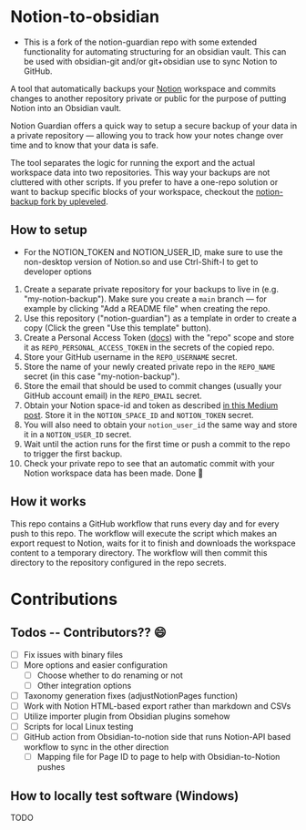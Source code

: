 # Notion-to-obsidian
- This is a fork of the notion-guardian repo with some extended functionality for automating structuring for an obsidian vault. This can be used with obsidian-git and/or git+obsidian use to sync Notion to GitHub.  

A tool that automatically backups your [Notion](notion.so) workspace and commits changes to another repository private or public for the purpose of putting Notion into an Obsidian vault.

Notion Guardian offers a quick way to setup a secure backup of your data in a private repository — allowing you to track how your notes change over time and to know that your data is safe.

The tool separates the logic for running the export and the actual workspace data into two repositories. This way your backups are not cluttered with other scripts. If you prefer to have a one-repo solution or want to backup specific blocks of your workspace, checkout the [notion-backup fork by upleveled](https://github.com/upleveled/notion-backup).

## How to setup
- For the NOTION_TOKEN and NOTION_USER_ID, make sure to use the non-desktop version of Notion.so and use Ctrl-Shift-I to get to developer options

1. Create a separate private repository for your backups to live in (e.g. "my-notion-backup"). Make sure you create a `main` branch — for example by clicking "Add a README file" when creating the repo.
2. Use this repository ("notion-guardian") as a template in order to create a copy (Click the green "Use this template" button).
3. Create a Personal Access Token ([docs](https://docs.github.com/en/free-pro-team@latest/github/authenticating-to-github/creating-a-personal-access-token)) with the "repo" scope and store it as `REPO_PERSONAL_ACCESS_TOKEN` in the secrets of the copied repo.
4. Store your GitHub username in the `REPO_USERNAME` secret.
5. Store the name of your newly created private repo in the `REPO_NAME` secret (in this case "my-notion-backup").
6. Store the email that should be used to commit changes (usually your GitHub account email) in the `REPO_EMAIL` secret.
7. Obtain your Notion space-id and token as described [in this Medium post](https://medium.com/@arturburtsev/automated-notion-backups-f6af4edc298d). Store it in the `NOTION_SPACE_ID` and `NOTION_TOKEN` secret.
8. You will also need to obtain your `notion_user_id` the same way and store it in a `NOTION_USER_ID` secret.
9. Wait until the action runs for the first time or push a commit to the repo to trigger the first backup.
10. Check your private repo to see that an automatic commit with your Notion workspace data has been made. Done 🙌

## How it works

This repo contains a GitHub workflow that runs every day and for every push to this repo. The workflow will execute the script which makes an export request to Notion, waits for it to finish and downloads the workspace content to a temporary directory. The workflow will then commit this directory to the repository configured in the repo secrets.

# Contributions
## Todos -- Contributors?? 😄
- [ ] Fix issues with binary files
- [ ] More options and easier configuration
  - [ ] Choose whether to do renaming or not
  - [ ] Other integration options
- [ ] Taxonomy generation fixes (adjustNotionPages function)
- [ ] Work with Notion HTML-based export rather than markdown and CSVs
- [ ] Utilize importer plugin from Obsidian plugins somehow
- [ ] Scripts for local Linux testing
- [ ] GitHub action from Obsidian-to-notion side that runs Notion-API based workflow to sync in the other direction
  - [ ] Mapping file for Page ID to page to help with Obsidian-to-Notion pushes   

## How to locally test software (Windows)
TODO
